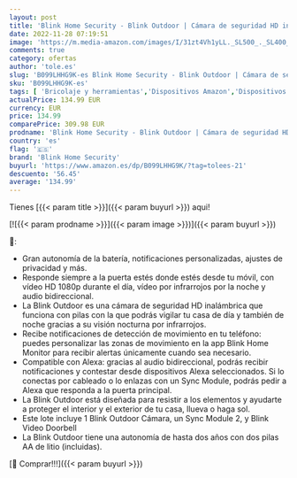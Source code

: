 ```yaml
---
layout: post
title: 'Blink Home Security - Blink Outdoor | Cámara de seguridad HD inalámbrica y resistente a la intemperie  3 cámaras + Blink Video Doorbell | Audio bidireccional  vídeo HD  Alexa integrada'
date: 2022-11-28 07:19:51
image: 'https://m.media-amazon.com/images/I/31zt4Vh1yLL._SL500_._SL400_.jpg'
comments: true
category: ofertas
author: 'tole.es'
slug: 'B099LHHG9K-es Blink Home Security - Blink Outdoor | Cámara de seguridad...'
sku: 'B099LHHG9K-es'
tags: [ 'Bricolaje y herramientas','Dispositivos Amazon','Dispositivos Amazon y Accesorios','Instalación eléctrica','Interfonos','Paquetes de dispositivos','Prevención y seguridad','Seguridad e iluminación para hogar inteligente','Sensores de movimiento','Sistemas de seguridad para el hogar','Timbres con vídeo','Timbres y campanas','alexa','blink home security','🇪🇸', ]
actualPrice: 134.99 EUR
currency: EUR
price: 134.99
comparePrice: 309.98 EUR
prodname: 'Blink Home Security - Blink Outdoor | Cámara de seguridad HD inalámbrica y resistente a la intemperie  3 cámaras + Blink Video Doorbell | Audio bidireccional  vídeo HD  Alexa integrada'
country: 'es'
flag: '🇪🇸'
brand: 'Blink Home Security'
buyurl: 'https://www.amazon.es/dp/B099LHHG9K/?tag=tolees-21'
descuento: '56.45'
average: '134.99'
---
```


Tienes [{{< param title >}}]({{< param buyurl >}}) aqui!

[![{{< param prodname >}}]({{< param image >}})]({{< param buyurl >}})

🔎:

- Gran autonomía de la batería, notificaciones personalizadas, ajustes de privacidad y más.
- Responde siempre a la puerta estés donde estés desde tu móvil, con vídeo HD 1080p durante el día, vídeo por infrarrojos por la noche y audio bidireccional.
- La Blink Outdoor es una cámara de seguridad HD inalámbrica que funciona con pilas con la que podrás vigilar tu casa de día y también de noche gracias a su visión nocturna por infrarrojos.
- Recibe notificaciones de detección de movimiento en tu teléfono: puedes personalizar las zonas de movimiento en la app Blink Home Monitor para recibir alertas únicamente cuando sea necesario.
- Compatible con Alexa: gracias al audio bidireccional, podrás recibir notificaciones y contestar desde dispositivos Alexa seleccionados. Si lo conectas por cableado o lo enlazas con un Sync Module, podrás pedir a Alexa que responda a la puerta principal.
- La Blink Outdoor está diseñada para resistir a los elementos y ayudarte a proteger el interior y el exterior de tu casa, llueva o haga sol.
- Este lote incluye 1 Blink Outdoor Cámara, un Sync Module 2, y Blink Video Doorbell
- La Blink Outdoor tiene una autonomía de hasta dos años con dos pilas AA de litio (incluidas).

[🛒 Comprar!!!]({{< param buyurl >}})
